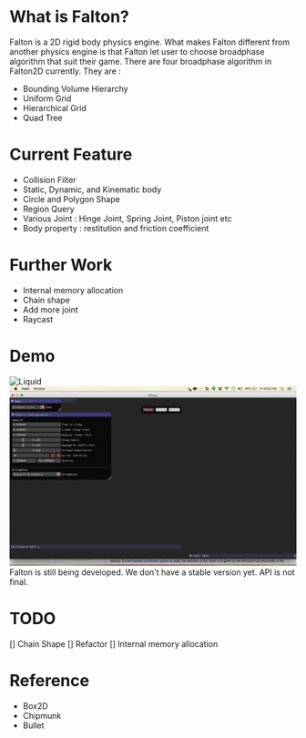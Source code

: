 # What is Falton?
Falton is a 2D rigid body physics engine. What makes Falton different from another physics engine is that Falton let user to choose broadphase algorithm that suit their game. 
There are four broadphase algorithm in Falton2D currently. They are :
- Bounding Volume Hierarchy
- Uniform Grid
- Hierarchical Grid
- Quad Tree

# Current Feature
- Collision Filter
- Static, Dynamic, and Kinematic body
- Circle and Polygon Shape
- Region Query
- Various Joint : Hinge Joint, Spring Joint, Piston joint etc
- Body property : restitution and friction coefficient

# Further Work
- Internal memory allocation
- Chain shape
- Add more joint
- Raycast

# Demo
![Liquid](demogif/LIquid.gif)
![Newton's Cradle](demogif/Newton'sCradle.gif)
Falton is still being developed. We don't have a stable version yet. API is not final.

# TODO
[] Chain Shape
[] Refactor
[] Internal memory allocation

# Reference
- Box2D
- Chipmunk
- Bullet
